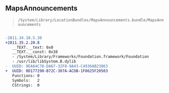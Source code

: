 ## MapsAnnouncements

> `/System/Library/LocationBundles/MapsAnnouncements.bundle/MapsAnnouncements`

```diff

-2811.34.10.5.30
+2811.35.2.20.8
   __TEXT.__text: 0x0
   __TEXT.__const: 0x38
   - /System/Library/Frameworks/Foundation.framework/Foundation
   - /usr/lib/libSystem.B.dylib
-  UUID: 9EA64C78-DA67-32F8-9A43-C4936AB23863
+  UUID: 0D177290-B72C-307A-ACDB-1F8625F20503
   Functions: 0
   Symbols:   2
   CStrings:  0

```
